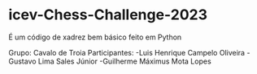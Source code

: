 # icev-Chess-Challenge-2023
É um código de xadrez bem básico feito em Python

Grupo: Cavalo de Troia
Participantes:
-Luis Henrique Campelo Oliveira
-Gustavo Lima Sales Júnior
-Guilherme Máximus Mota Lopes
